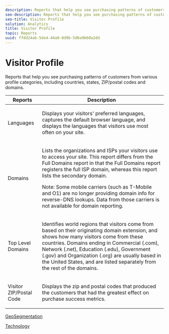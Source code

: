 ```yaml
---
description: Reports that help you see purchasing patterns of customers from various profile categories, including countries, states, ZIP/postal codes and domains.
seo-description: Reports that help you see purchasing patterns of customers from various profile categories, including countries, states, ZIP/postal codes and domains.
seo-title: Visitor Profile
solution: Analytics
title: Visitor Profile
topic: Reports
uuid: ffdd24ab-5de4-44a0-8d9b-5d6a9b60a2dd
---
```


# Visitor Profile

Reports that help you see purchasing patterns of customers from various profile categories, including countries, states, ZIP/postal codes and domains.

<table id="table_B09EA999973A4646BF66DF5D7BEA0820"> 
 <thead> 
  <tr> 
   <th colname="col1" class="entry"> Reports </th> 
   <th colname="col2" class="entry"> Description </th> 
  </tr> 
 </thead>
 <tbody> 
  <tr> 
   <td colname="col1"> Languages </td> 
   <td colname="col2"> <p> Displays your visitors' preferred languages, captures the default browser language, and displays the languages that visitors use most often on your site. </p> </td> 
  </tr> 
  <tr> 
   <td colname="col1"> Domains </td> 
   <td colname="col2"> <p> Lists the organizations and ISPs your visitors use to access your site. This report differs from the <span class="wintitle"> Full Domains</span> report in that the <span class="wintitle"> Full Domains</span> report registers the full ISP domain, whereas this report lists the secondary domain. </p> <p> <p>Note:  Some mobile carriers (such as T-Mobile and O1) are no longer providing domain info for reverse-DNS lookups. Data from those carriers is not available for domain reporting. </p> </p> </td> 
  </tr> 
  <tr> 
   <td colname="col1"> Top Level Domains </td> 
   <td colname="col2"> <p> Identifies world regions that visitors come from based on their originating domain extension, and shows how many visitors come from these countries. Domains ending in Commercial (.com), Network (.net), Education (.edu), Government (.gov) and Organization (.org) are usually based in the United States, and are listed separately from the rest of the domains. </p> </td> 
  </tr> 
  <tr> 
   <td colname="col1"> Visitor ZIP/Postal Code </td> 
   <td colname="col2"> <p> Displays the zip and postal codes that produced the customers that had the greatest effect on purchase success metrics. </p> </td> 
  </tr> 
 </tbody> 
</table>

[GeoSegmentation](/help/components/c-variables/dimensionslist/reports-geosegmentation.md)

[Technology](/help/components/c-variables/dimensionslist/reports-technology.md) 
